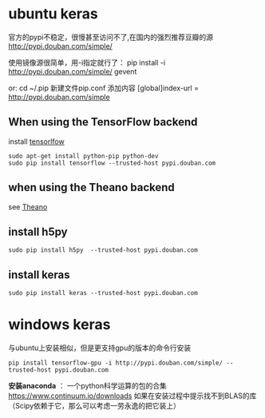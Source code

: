 # ubuntu keras


官方的pypi不稳定，很慢甚至访问不了,在国内的强烈推荐豆瓣的源 
http://pypi.douban.com/simple/  

使用镜像源很简单，用-i指定就行了： 
pip install -i http://pypi.douban.com/simple/ gevent 

or:
cd ~/.pip
新建文件pip.conf
添加内容
[global]index-url = http://pypi.douban.com/simple

## When using the TensorFlow backend
install [tensorlfow](https://github.com/angrySquirrel/tensorflow/blob/master/tensorflow/g3doc/get_started/os_setup.md
)
```
sudo apt-get install python-pip python-dev
sudo pip install tensorflow --trusted-host pypi.douban.com

```
## when using the Theano backend
see [Theano](http://deeplearning.net/software/theano/install.html#install)

## install h5py
```
sudo pip install h5py  --trusted-host pypi.douban.com
```

## install keras
``` 
sudo pip install keras --trusted-host pypi.douban.com
```

# windows keras
与ubuntu上安装相似，但是更支持gpu的版本的命令行安装
```
pip install tensorflow-gpu -i http://pypi.douban.com/simple/ --trusted-host pypi.douban.com

```
**安装anaconda** ： 一个python科学运算的包的合集
https://www.continuum.io/downloads
如果在安装过程中提示找不到BLAS的库（Scipy依赖于它，那么可以考虑一劳永逸的把它装上）
